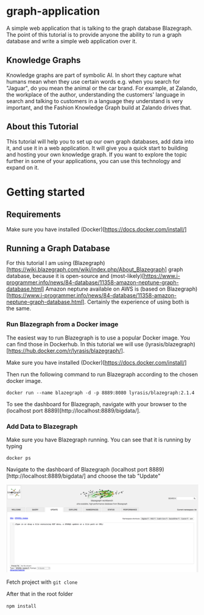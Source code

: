 # graph-application
A simple web application that is talking to the graph database Blazegraph. The point of this tutorial is to provide anyone
the ability to run a graph database and write a simple web application over it.

## Knowledge Graphs
Knowledge graphs are part of symbolic AI. In short they capture what humans mean when they use certain words e.g. when you search for "Jaguar", do you mean the animal or the car brand.
For example, at Zalando, the workplace of the author, understanding the customers' language in search and talking to customers in a language they understand is very important, and the Fashion Knowledge Graph build at Zalando drives that.

## About this Tutorial
This tutorial will help you to set up our own graph databases, add data into it, and use it in a web application.
It will give you a quick start to building and hosting your own knowledge graph.
If you want to explore the topic further in some of your applications, you can use this technology and expand on it.

# Getting started

## Requirements

Make sure you have installed (Docker)[https://docs.docker.com/install/]

## Running a Graph Database

For this tutorial I am using (Blazegraph)[https://wiki.blazegraph.com/wiki/index.php/About_Blazegraph] graph database,
because it is open-source and (most-likely)[https://www.i-programmer.info/news/84-database/11358-amazon-neptune-graph-database.html]
Amazon neptune available on AWS is (based on Blazegraph)[https://www.i-programmer.info/news/84-database/11358-amazon-neptune-graph-database.html].
Certainly the experience of using both is the same.


### Run Blazegraph from a Docker image
The easiest way to run Blazegraph is to use a popular Docker image. You can find
those in Dockerhub. In this tutorial we will use (lyrasis/blazegraph)[https://hub.docker.com/r/lyrasis/blazegraph/].

Make sure you have installed (Docker)[https://docs.docker.com/install/]

Then run the following command to run Blazegraph according to the chosen docker image.
```
docker run --name blazegraph -d -p 8889:8080 lyrasis/blazegraph:2.1.4
```

To see the dashboard for Blazegraph, navigate with your browser to the (localhost port 8889)[http://localhost:8889/bigdata/].

### Add Data to Blazegraph

Make sure you have Blazegraph running. You can see that it is running by typing

```
docker ps
```

Navigate to the dashboard of Blazegraph (localhost port 8889)[http://localhost:8889/bigdata/]
and choose the tab "Update"

![](images/blazegraph_screenshot.png)



Fetch project with 
```git clone```

After that in the root folder

```npm install```